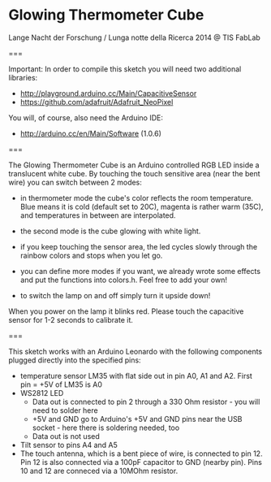 Glowing Thermometer Cube
===
   Lange Nacht der Forschung / Lunga notte della Ricerca 2014 @ TIS FabLab

===

Important: In order to compile this sketch you will need two additional libraries:
 * http://playground.arduino.cc/Main/CapacitiveSensor
 * https://github.com/adafruit/Adafruit_NeoPixel

You will, of course, also need the Arduino IDE:
 * http://arduino.cc/en/Main/Software (1.0.6)
 
===

  The Glowing Thermometer Cube is an Arduino controlled RGB LED inside a 
 translucent white cube. By touching the touch sensitive area (near the bent 
 wire) you can switch between 2 modes:
 
 * in thermometer mode the cube's color reflects the room temperature. Blue 
   means it is cold (default set to 20C), magenta is rather warm (35C), and 
   temperatures in between are interpolated.
 * the second mode is the cube glowing with white light.
 * if you keep touching the sensor area, the led cycles slowly through the 
   rainbow colors and stops when you let go.
   
 * you can define more modes if you want, we already wrote some effects and 
   put the functions into colors.h. Feel free to add your own!
   
 * to switch the lamp on and off simply turn it upside down!
 
 When you power on the lamp it blinks red. Please touch the capacitive sensor
 for 1-2 seconds to calibrate it.
 
===
 
 This sketch  works with an Arduino Leonardo with the following components 
 plugged directly into the specified pins:

 * temperature sensor LM35 with flat side out in pin A0, A1 and A2. 
   First pin = +5V of LM35 is A0
 * WS2812 LED 
   - Data out is connected to pin 2 through a 330 Ohm resistor - you will need 
     to solder here
   - +5V and GND go to Arduino's +5V and GND pins near the USB socket - here
     there is soldering needed, too
   - Data out is not used
 * Tilt sensor to pins A4 and A5
 * The touch antenna, which is a bent piece of wire, is connected to pin 12.
   Pin 12 is also connected via a 100pF capacitor to GND (nearby pin).
   Pins 10 and 12 are conneced via a 10MOhm resistor.


